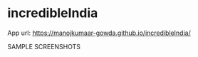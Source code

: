 # incredibleIndia

App url: https://manojkumaar-gowda.github.io/incredibleIndia/

SAMPLE SCREENSHOTS

